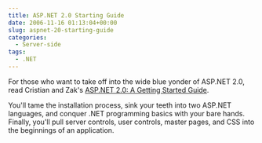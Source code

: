 ```yaml
---
title: ASP.NET 2.0 Starting Guide
date: 2006-11-16 01:13:04+00:00
slug: aspnet-20-starting-guide
categories:
  - Server-side
tags:
  - .NET
---
```


For those who want to take off into the wide blue yonder of ASP.NET 2.0, read Cristian and Zak's [ASP.NET 2.0: A Getting Started Guide](http://www.sitepoint.com/article/asp-net-getting-started).

You'll tame the installation process, sink your teeth into two ASP.NET languages, and conquer .NET programming basics with your bare hands. Finally, you'll pull server controls, user controls, master pages, and CSS into the beginnings of an application.

